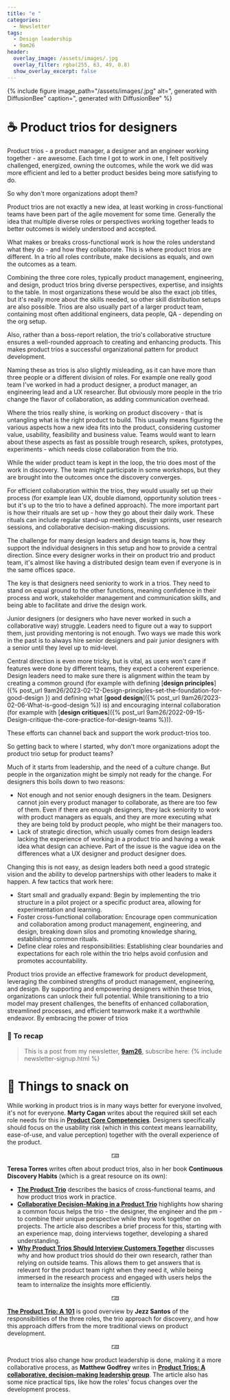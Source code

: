 ```yaml
---
title: "e "
categories:
  - Newsletter
tags:
  - Design leadership
  - 9am26
header:
  overlay_image: /assets/images/.jpg
  overlay_filter: rgba(255, 63, 49, 0.8)
  show_overlay_excerpt: false
---
```


{% include figure image_path="/assets/images/.jpg" alt=", generated with DiffusionBee" caption=", generated with DiffusionBee" %}

# ☕ Product trios for designers

Product trios - a product manager, a designer and an engineer working together - are awesome. Each time I got to work in one, I felt positively challenged, energized, owning the outcomes, while the work we did was more efficient and led to a better product besides being more satisfying to do.

So why don't more organizations adopt them? 

Product trios are not exactly a new idea, at least working in cross-functional teams have been part of the agile movement for some time. Generally the idea that multiple diverse roles or perspectives working together leads to better outcomes is widely understood and accepted. 

What makes or breaks cross-functional work is how the roles understand what they do - and how they collaborate. This is where product trios are different. In a trio all roles contribute, make decisions as equals, and own the outcomes as a team.

Combining the three core roles, typically product management, engineering, and design, product trios bring diverse perspectives, expertise, and insights to the table. In most organizations these would be also the exact job titles, but it's really more about the skills needed, so other skill distribution setups are also possible. Trios are also usually part of a larger product team, containing most often additional engineers, data people, QA - depending on the org setup.

Also, rather than a boss-report relation, the trio's collaborative structure ensures a well-rounded approach to creating and enhancing products. This makes product trios a successful organizational pattern for product development.

Naming these as trios is also slightly misleading, as it can have more than three people or a different division of roles. For example one really good team I've worked in had a product designer, a product manager, an engineering lead and a UX researcher. But obviously more people in the trio change the flavor of collaboration, as adding communication overhead.

Where the trios really shine, is working on product discovery - that is untangling what is the right product to build. This usually means figuring the various aspects how a new idea fits into the product, considering customer value, usability, feasibility and business value. Teams would want to learn about these aspects as fast as possible trough research, spikes, prototypes, experiments - which needs close collaboration from the trio.

While the wider product team is kept in the loop, the trio does most of the work in discovery. The team might participate in some workshops, but they are brought into the outcomes once the discovery converges.

For efficient collaboration within the trios, they would usually set up their process (for example lean UX, double diamond, opportunity solution trees - but it's up to the trio to have a defined approach). The more important part is how their rituals are set up - how they go about their daily work. These rituals can include regular stand-up meetings, design sprints, user research sessions, and collaborative decision-making discussions.

The challenge for many design leaders and design teams is, how they support the individual designers in this setup and how to provide a central direction. Since every designer works in their on product trio and product team, it's almost like having a distributed design team even if everyone is in the same offices space.

The key is that designers need seniority to work in a trios. They need to stand on equal ground to the other functions, meaning confidence in their process and work, stakeholder management and communication skills, and being able to facilitate and drive the design work.

Junior designers (or designers who have never worked in such a collaborative way) struggle. Leaders need to figure out a way to support them, just providing mentoring is not enough. Two ways we made this work in the past is to always hire senior designers and pair junior designers with a senior until they level up to mid-level.

Central direction is even more tricky, but is vital, as users won't care if features were done by different teams, they expect a coherent experience. Design leaders need to make sure there is alignment within the team by creating a common ground (for example with defining [**design principles**]({% post_url 9am26/2023-02-12-Design-principles-set-the-foundation-for-good-design }) and defining what [**good design**]({% post_url 9am26/2023-02-06-What-is-good-design %}) is) and encouraging internal collaboration (for example with [**design critiques**]({% post_url 9am26/2022-09-15-Design-critique-the-core-practice-for-design-teams %})).

These efforts can channel back and support the work product-trios too.

So getting back to where I started, why don't more organizations adopt the product trio setup for product teams? 

Much of it starts from leadership, and the need of a culture change. But people in the organization might be simply not ready for the change. For designers this boils down to two reasons:
- Not enough and not senior enough designers in the team. Designers cannot join every product manager to collaborate, as there are too few of them. Even if there are enough designers, they lack seniority to work with product managers as equals, and they are more executing what they are being told by product people, who might be their managers too.
- Lack of strategic direction, which usually comes from design leaders lacking the experience of working in a product trio and having a weak idea what design can achieve. Part of the issue is the vague idea on the differences what a UX designer and product designer does.

Changing this is not easy, as design leaders both need a good strategic vision and the ability to develop partnerships with other leaders to make it happen. A few tactics that work here:
- Start small and gradually expand: Begin by implementing the trio structure in a pilot project or a specific product area, allowing for experimentation and learning.
- Foster cross-functional collaboration: Encourage open communication and collaboration among product management, engineering, and design, breaking down silos and promoting knowledge sharing, establishing common rituals.
- Define clear roles and responsibilities: Establishing clear boundaries and expectations for each role within the trio helps avoid confusion and promotes accountability.

Product trios provide an effective framework for product development, leveraging the combined strengths of product management, engineering, and design. By supporting and empowering designers within these trios, organizations can unlock their full potential. While transitioning to a trio model may present challenges, the benefits of enhanced collaboration, streamlined processes, and efficient teamwork make it a worthwhile endeavor. By embracing the power of trios

### 🥤 To recap

> This is a post from my newsletter, **[9am26](https://polgarp.com/categories/newsletter/)**, subscribe here:
> {% include newsletter-signup.html %}

# 🍪 Things to snack on

While working in product trios is in many ways better for everyone involved, it's not for everyone. **Marty Cagan** writes about the required skill set each role needs for this in [**Product Core Competencies**](https://www.svpg.com/product-core-competencies/). Designers specifically should focus on the usability risk (which in this context means learnability, ease-of-use, and value perception) together with the overall experience of the product.

<p style="text-align: center;">🁅</p>

**Teresa Torres** writes often about product trios, also in her book **Continuous Discovery Habits** (which is a great resource on its own):
- [**The Product Trio**](https://www.producttalk.org/2021/05/product-trio/) describes the basics of cross-functional teams, and how product trios work in practice.
- [**Collaborative Decision-Making in a Product Trio**](https://www.producttalk.org/2021/06/decision-making-in-a-product-trio/) highlights how sharing a common focus helps the trio - the designer, the engineer and the pm - to combine their unique perspective while they work together on projects. The article also describes a brief process for this, starting with an experience map, doing interviews together, developing a shared understanding.
- [**Why Product Trios Should Interview Customers Together**](https://www.producttalk.org/2020/03/interview-customers-together/) discusses why and how product trios should do their own research, rather than relying on outside teams. This allows them to get answers that is relevant for the product team right when they need it, while being immersed in the research process and engaged with users helps the team to internalize the insights more efficiently.

<p style="text-align: center;">🁅</p>

[**The Product Trio: A 101**](https://www.end-game.com/blog/the-product-trio-a-101) is good overview by **Jezz Santos** of the responsibilities of the three roles, the trio approach for discovery, and how this approach differs from the more traditional views on product development. 

<p style="text-align: center;">🁅</p>

Product trios also change how product leadership is done, making it a more collaborative process, as **Matthew Godfrey** writes in [**Product Trios: A collaborative, decision-making leadership group**](https://medium.com/ingeniouslysimple/product-trios-a-collaborative-decision-making-leadership-group-91ea95453841). The article also has some nice practical tips, like how the roles' focus changes over the development process.